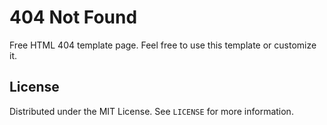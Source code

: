 # 404 Not Found

Free HTML 404 template page. Feel free to use this template or customize it.

## License

Distributed under the MIT License. See `LICENSE` for more information.